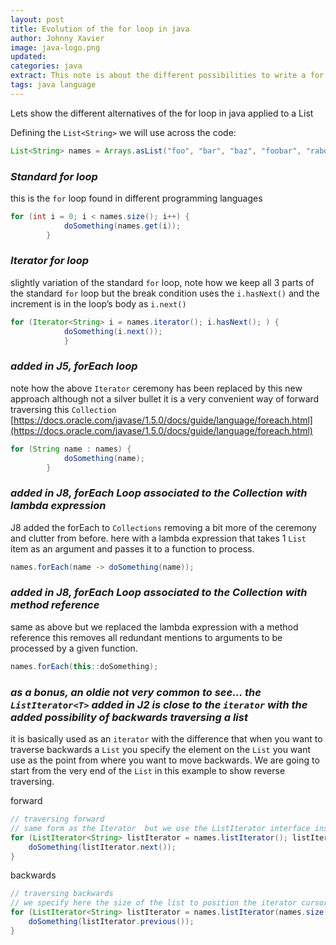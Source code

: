 ```yaml
---
layout: post
title: Evolution of the for loop in java
author: Johnny Xavier
image: java-logo.png
updated:
categories: java
extract: This note is about the different possibilities to write a for loop in java across time and different versions 
tags: java language
---
```


Lets show the different alternatives of the for  loop in java applied to a List<Strings>

Defining the `List<String>` we will use across the code:

```java
List<String> names = Arrays.asList("foo", "bar", "baz", "foobar", "raboof");
```


### *Standard  for  loop*
this is the `for` loop found in different programming languages

```java
for (int i = 0; i < names.size(); i++) {
            doSomething(names.get(i));
        }
```

### *Iterator for  loop*
slightly variation of the standard `for` loop, note how we keep all 3 parts of the standard `for` loop but the break condition uses the `i.hasNext()` and the increment is in the loop’s body as `i.next()`

```java
for (Iterator<String> i = names.iterator(); i.hasNext(); ) {
            doSomething(i.next());
            }
```


### *added in J5, forEach  loop*
note how the above `Iterator` ceremony has been replaced by this new approach
although not a silver bullet it is a very convenient way of forward traversing this `Collection`<br>
[https://docs.oracle.com/javase/1.5.0/docs/guide/language/foreach.html](https://docs.oracle.com/javase/1.5.0/docs/guide/language/foreach.html)
```java
for (String name : names) {
            doSomething(name);
        }
```

### *added in J8, forEach  Loop associated to the Collection  with lambda expression*
J8 added the forEach to `Collections` removing a bit more of the ceremony and clutter from before.
here with a lambda expression that takes 1 `List` item as an argument and passes it to a function to process.
```java
names.forEach(name -> doSomething(name));
```


### *added in J8, forEach Loop associated to the Collection with method reference*
same as above but we replaced the lambda expression with a method reference
this removes all redundant mentions to arguments to be processed by a given function.
```java
names.forEach(this::doSomething);
```

### *as a bonus, an oldie not very common to see... the `ListIterator<T>` added in J2 is close to the `iterator` with the added possibility of backwards traversing a list*
it is basically used as an `iterator` with the difference that when you want to traverse backwards a `List` you specify the element on the `List` you want use as the point from where you want to move backwards.
We are going to start from the very end of the `List` in this example to show reverse traversing.

forward
```java
// traversing forward
// same form as the Iterator  but we use the ListIterator interface instead
for (ListIterator<String> listIterator = names.listIterator(); listIterator.hasNext(); ) {
    doSomething(listIterator.next());
}
```

backwards
```java
// traversing backwards
// we specify here the size of the list to position the iterator cursor at the very end of the list
for (ListIterator<String> listIterator = names.listIterator(names.size()); listIterator.hasPrevious(); ) {
    doSomething(listIterator.previous());
}
```